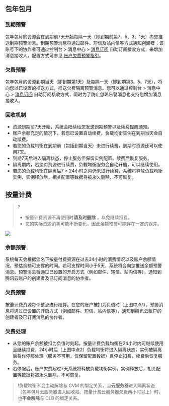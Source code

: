 ## 包年包月
### 到期预警
包年包月的资源会在到期前7天开始每隔一天（即到期前第7、5、3、1天）向您推送到期预警消息。到期预警消息将通过邮件、短信及站内信等方式通知创建者；该账号下的协作者可通过控制台 > 消息中心 > [消息订阅](https://console.cloud.tencent.com/message/subscription) 自助订阅接收方式，来增加消息接收人，配置方式可参见 [账户欠费预警指引](https://cloud.tencent.com/document/product/555/35518)。

### 欠费预警
包年包月的资源到期当天（即到期第1天）及每隔一天（即到期第3、5、7天），将向您以已设置的推送方式，推送欠费隔离预警消息。您可以通过控制台 > 消息中心 > [消息订阅](https://console.cloud.tencent.com/message/subscription)  自助订阅接收方式，同时为了防止忽略告警消息也支持您增加消息接收人。

### 回收机制
- 资源到期前7天开始，系统会陆续给您发送到期预警以及续费提醒通知。
- 账户余额充足的情况下，若您已设置自动续费，负载均衡实例在到期当天会自动续费。
- 若您的负载均衡在到期前（包括到期当天）未进行续费，到期时资源还可以使用7天。
- 到期7天后进入隔离状态，停止服务但保留实例配置，续费后恢复服务。
- 隔离期内，若您对资源进行续费，负载均衡服务会自动开启，可以继续使用。
- 若您的负载均衡在隔离后7 × 24小时之内仍未进行续费，系统将释放负载均衡实例，实例释放后，相关配置等数据将被永久删除，不可恢复。

## 按量计费
>?
>- 按量计费资源不再使用时**请及时删除** ，以免继续扣费。
>- 您的实际资源消耗可能不断变化，因此余额预警可能存在一定的误差。

![](https://main.qcloudimg.com/raw/e508de7efa2aa81c54eb606fc48f17c2.png)

### 余额预警
系统每天会根据您名下按量付费资源在过去24小时的消费情况以及账户余额情况，预估余额可支撑的时间。若可支撑时间小于5天，系统将会向您推送余额预警消息。预警消息将通过已设置的开启方式（例如邮件、短信、站内信等），通知到腾讯云账户的创建者及已订阅消息的协作者。

### 欠费预警
按量计费资源每个整点进行结算。在您的账户被扣为负值时（上图中点1），预警消息将通过已设置的开启方式（例如邮件、短信、站内信等），通知到腾讯云账户的创建者及已订阅消息的协作者。

### 欠费处理
- 从您的账户余额被扣为负值时刻起，按量计费负载均衡在24小时内可继续使用且继续扣费，24小时后（上图中点2）负载均衡将进入隔离状态，实例被隔离后将作停服处理（服务不可用，仅保留配置数据）且停止扣费，续费后恢复服务。
- 若停服后，账户欠费超过7天系统将释放负载均衡实例，实例释放后，相关配置等数据将被永久删除，不可恢复。

>!负载均衡不会主动解除与 CVM 的绑定关系，当**云服务器**进入隔离状态（包年包月云服务器进入回收站、按量计费云服务器欠费两小时以上）时，也**不会解除**与 CLB 的绑定关系。
>


